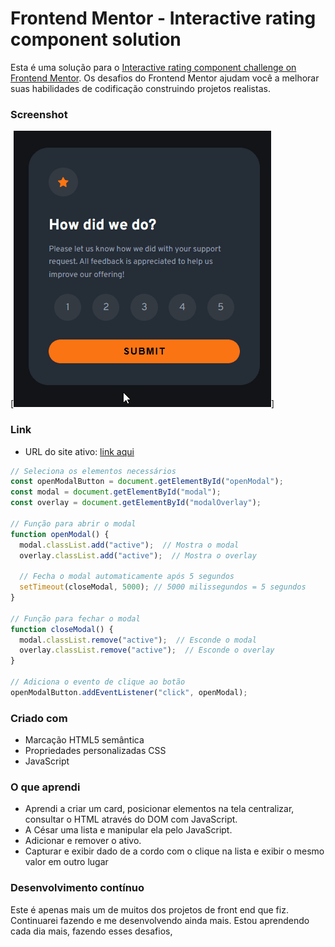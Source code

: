 # Frontend Mentor - Interactive rating component solution

Esta é uma solução para o [Interactive rating component challenge on Frontend Mentor](https://www.frontendmentor.io/challenges/recipe-page-KiTsR8QQKm). Os desafios do Frontend Mentor ajudam você a melhorar suas habilidades de codificação construindo projetos realistas.
 

### Screenshot

[<img src="images/preview-desktop-design.gif" alt="gif do projeto Interactive rating component solution">]

### Link


- URL do site ativo: [link aqui](https://andersonf-dev.github.io/interactive-rating-component-main/)

```js
// Seleciona os elementos necessários
const openModalButton = document.getElementById("openModal");
const modal = document.getElementById("modal");
const overlay = document.getElementById("modalOverlay");

// Função para abrir o modal
function openModal() {
  modal.classList.add("active");  // Mostra o modal
  overlay.classList.add("active");  // Mostra o overlay
  
  // Fecha o modal automaticamente após 5 segundos
  setTimeout(closeModal, 5000); // 5000 milissegundos = 5 segundos
}

// Função para fechar o modal
function closeModal() {
  modal.classList.remove("active");  // Esconde o modal
  overlay.classList.remove("active");  // Esconde o overlay
}

// Adiciona o evento de clique ao botão
openModalButton.addEventListener("click", openModal);
```

### Criado com

- Marcação HTML5 semântica
- Propriedades personalizadas CSS
- JavaScript




### O que aprendi

- Aprendi a criar um card, posicionar elementos na tela centralizar, consultar o HTML através do DOM com JavaScript.
- A César uma lista e manipular ela pelo JavaScript. 
- Adicionar e remover o ativo.
- Capturar e exibir dado de a cordo com o clique na lista e exibir o mesmo valor em outro lugar

### Desenvolvimento contínuo

Este é apenas mais um de muitos dos projetos de front end que fiz. Continuarei fazendo e me desenvolvendo ainda mais. Estou aprendendo cada dia mais, fazendo esses desafios, 
